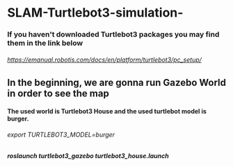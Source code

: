 # SLAM-Turtlebot3-simulation-
### If you haven't downloaded Turtlebot3 packages you may find them in the link below
###### https://emanual.robotis.com/docs/en/platform/turtlebot3/pc_setup/
## In the beginning, we are gonna run Gazebo World in order to see the map
#### The used world is Turtlebot3 House and the used turtlebot model is burger.
###### export TURTLEBOT3_MODEL=burger
##### roslaunch turtlebot3_gazebo turtlebot3_house.launch


